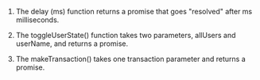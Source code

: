 1. The delay (ms) function returns a promise that goes "resolved" after ms milliseconds.

2. The toggleUserState() function takes two parameters, allUsers and userName, and returns a promise.

3. The makeTransaction() takes one transaction parameter and returns a promise.
